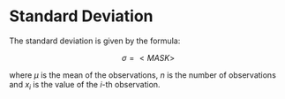 # Standard Deviation

The standard deviation is given by the formula:

$$
\sigma = <MASK>
$$

where $\mu$ is the mean of the observations, $n$ is the number of observations and $x_i$ is the value of the $i$-th observation.
